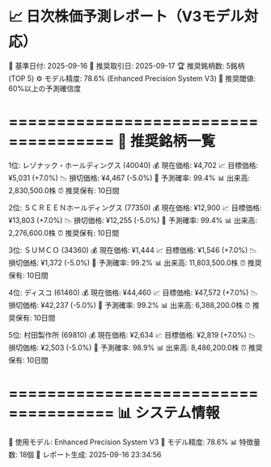 📈 日次株価予測レポート（V3モデル対応）
=====================================

📅 基準日付: 2025-09-16
📅 推奨取引日: 2025-09-17
🏆 推奨銘柄数: 5銘柄 (TOP 5)
⚙️ モデル精度: 78.6% (Enhanced Precision System V3)
🎯 推奨閾値: 60%以上の予測確信度

=====================================
🎯 推奨銘柄一覧
=====================================

1位: レゾナック・ホールディングス (40040)
  💰 現在価格: ¥4,702
  📈 目標価格: ¥5,031 (+7.0%)
  📉 損切価格: ¥4,467 (-5.0%)
  🎯 予測確率: 99.4%
  📊 出来高: 2,830,500.0株
  ⏰ 推奨保有: 10日間

2位: ＳＣＲＥＥＮホールディングス (77350)
  💰 現在価格: ¥12,900
  📈 目標価格: ¥13,803 (+7.0%)
  📉 損切価格: ¥12,255 (-5.0%)
  🎯 予測確率: 99.4%
  📊 出来高: 2,276,600.0株
  ⏰ 推奨保有: 10日間

3位: ＳＵＭＣＯ (34360)
  💰 現在価格: ¥1,444
  📈 目標価格: ¥1,546 (+7.0%)
  📉 損切価格: ¥1,372 (-5.0%)
  🎯 予測確率: 99.2%
  📊 出来高: 11,803,500.0株
  ⏰ 推奨保有: 10日間

4位: ディスコ (61460)
  💰 現在価格: ¥44,460
  📈 目標価格: ¥47,572 (+7.0%)
  📉 損切価格: ¥42,237 (-5.0%)
  🎯 予測確率: 99.2%
  📊 出来高: 6,388,200.0株
  ⏰ 推奨保有: 10日間

5位: 村田製作所 (69810)
  💰 現在価格: ¥2,634
  📈 目標価格: ¥2,819 (+7.0%)
  📉 損切価格: ¥2,503 (-5.0%)
  🎯 予測確率: 98.9%
  📊 出来高: 8,486,200.0株
  ⏰ 推奨保有: 10日間

=====================================
📊 システム情報
=====================================
🤖 使用モデル: Enhanced Precision System V3
🎯 モデル精度: 78.6%
📊 特徴量数: 18個
📅 レポート生成: 2025-09-16 23:34:56
